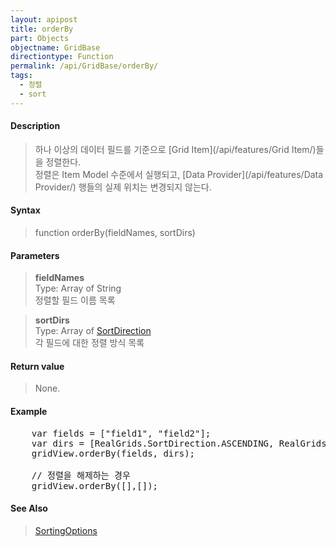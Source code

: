```yaml
---
layout: apipost
title: orderBy
part: Objects
objectname: GridBase
directiontype: Function
permalink: /api/GridBase/orderBy/
tags:
  - 정렬
  - sort
---
```



#### Description

> 하나 이상의 데이터 필드를 기준으로 [Grid Item](/api/features/Grid Item/)들을 정렬한다.  
> 정렬은 Item Model 수준에서 실행되고, [Data Provider](/api/features/Data Provider/) 행들의 실제 위치는 변경되지 않는다.  

#### Syntax

> function orderBy(fieldNames, sortDirs)

#### Parameters

> **fieldNames**  
> Type: Array of String  
> 정렬할 필드 이름 목록  

> **sortDirs**  
> Type: Array of [SortDirection](/api/types/SortDirection/)      
> 각 필드에 대한 정렬 방식 목록     

#### Return value

> None.

#### Example

<pre class="prettyprint">
    var fields = ["field1", "field2"];
    var dirs = [RealGrids.SortDirection.ASCENDING, RealGrids.SortDirection.DESCENDING];
    gridView.orderBy(fields, dirs);

    // 정렬을 해제하는 경우
    gridView.orderBy([],[]);
</pre>

#### See Also
> [SortingOptions](/api/types/SortingOptions)